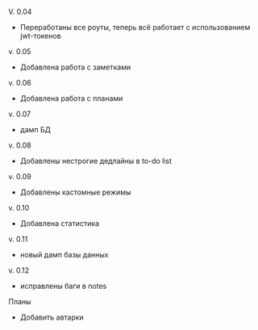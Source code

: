 V. 0.04
- Переработаны все роуты, теперь всё работает с использованием jwt-токенов

v. 0.05
- Добавлена работа с заметками

v. 0.06
- Добавлена работа с планами

v. 0.07
- дамп БД

v. 0.08
- Добавлены нестрогие дедлайны в to-do list

v. 0.09
- Добавлены кастомные режимы

v. 0.10
- Добавлена статистика

v. 0.11
- новый дамп базы данных

v. 0.12
- исправлены баги в notes

Планы
- Добавить автарки